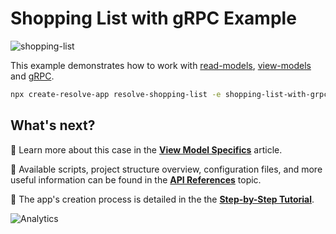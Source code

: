 # Shopping List with gRPC Example

![shopping-list](https://user-images.githubusercontent.com/19663260/44575926-f3613580-a795-11e8-825f-670c36b843dd.png)

This example demonstrates how to work with [read-models](https://reimagined.github.io/resolve/docs/read-side#read-models), [view-models](https://reimagined.github.io/resolve/docs/read-side#view-model-specifics) and [gRPC](https://grpc.github.io/grpc/node/).

```sh
npx create-resolve-app resolve-shopping-list -e shopping-list-with-grpc
```

## What's next?

📑 Learn more about this case in the [**View Model Specifics**](https://reimagined.github.io/resolve/docs/read-side#view-model-specifics) article.

📑 Available scripts, project structure overview, configuration files, and more useful information can be found in the [**API References**](https://reimagined.github.io/resolve/docs/api-reference) topic.

📑 The app's creation process is detailed in the the [**Step-by-Step Tutorial**](https://reimagined.github.io/resolve/docs/tutorial).

![Analytics](https://ga-beacon.appspot.com/UA-118635726-1/examples-shopping-list-readme?pixel)
